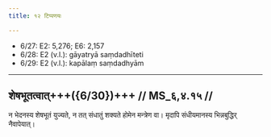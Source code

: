 ```yaml
---
title: १२ टिप्पणयः

---
```

- 6/27: E2: 5,276; E6: 2,157
- 6/28: E2 (v.l.): gāyatryā saṃdadhīteti
- 6/29: E2 (v.l.): kapālaṃ saṃdadhyām

____________________________________________


## शेषभूतत्वात्+++({6/30})+++ // MS_६,४.१५ //

न भेदनस्य शेषभूतं युज्यते, न तत् संधातुं शक्यते होमेन मन्त्रेण वा। मृदापि संधीयमानस्य भिन्नबुद्धिर् नैवापेयात्।

